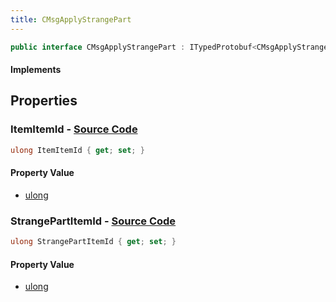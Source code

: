 ```yaml
---
title: CMsgApplyStrangePart
---
```


```csharp
public interface CMsgApplyStrangePart : ITypedProtobuf<CMsgApplyStrangePart>, INativeHandle
```

#### Implements

## Properties

### **ItemItemId** - [Source Code](https://github.com/swiftly-solution/swiftlys2/blob/main/managed/src/SwiftlyS2.Generated/Protobufs/Interfaces/CMsgApplyStrangePart.cs#L16)

```csharp
ulong ItemItemId { get; set; }
```

#### Property Value

- [ulong](https://learn.microsoft.com/dotnet/api/system.uint64)

### **StrangePartItemId** - [Source Code](https://github.com/swiftly-solution/swiftlys2/blob/main/managed/src/SwiftlyS2.Generated/Protobufs/Interfaces/CMsgApplyStrangePart.cs#L13)

```csharp
ulong StrangePartItemId { get; set; }
```

#### Property Value

- [ulong](https://learn.microsoft.com/dotnet/api/system.uint64)

